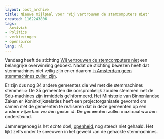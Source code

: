 ```yaml
---
layout: post_archive
title: Nieuwe mijlpaal voor "Wij vertrouwen de stemcomputers niet"
created: 1162243806
tags:
- Activist
- Politics
- verkiezingen
- opensource
lang: nl
---
```

Vandaag heeft de stichting [Wij vertrouwen de stemcomputers niet](http://www.wijvertrouwenstemcomputersniet.nl/) een belangrijke overwinning geboekt. Nadat de stichting bewezen heeft dat stemmachines niet veilig zijn en er daarom [in Amsterdam geen stemmachines zullen zijn](http://www.minbzk.nl/aspx/get.aspx?xdl=/views/bzk/xdl/page&SitIdt=10&VarIdt=1&ItmIdt=99733).

Er zijn dus nog 34 andere gemeentes die wel met die stemmachines stemmen:> De 35 gemeenten die oorspronkelijk zouden stemmen met de Sdu-machines zijn inmiddels geïnformeerd. Het Ministerie van Binnenlandse Zaken en Koninkrijksrelaties heeft een projectorganisatie gevormd om samen met de gemeenten te realiseren dat in deze gemeenten op een andere wijze kan worden gestemd. De gemeenten zullen maximaal worden ondersteund.

Jammergenoeg is het _echte_ doel, [openheid](/wij_vertrouwen_de_stemcomputers_niet), nog steeds niet gehaald. Het lijkt zelfs onder te sneeuwen in het geweld van de gehackte stemmachines.
